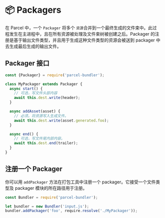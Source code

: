 # 📦 Packagers

在 Parcel 中，一个 `Packager` 将多个 `资源`合并到一个最终生成的文件束中。此过程发生在主进程中，且在所有资源被处理及文件束树被创建之后。Packager 的注册是基于输出文件类型，并且用于生成这种文件类型的资源会被送到 packager 中去生成最后生成的输出文件。

## Packager 接口

```javascript
const {Packager} = require('parcel-bundler');

class MyPackager extends Packager {
  async start() {
    // 可选，写文件头部内容
    await this.dest.write(header);
  }

  async addAsset(asset) {
    // 必须。将资源写入生成文件。
    await this.dest.write(asset.generated.foo);
  }

  async end() {
    // 可选，写文件尾内部内容。
    await this.dest.end(trailer);
  }
}
```

## 注册一个 Packager

你可以用 `addPackager` 方法在打包工具中注册一个 packager。它接受一个文件类型及 packager 模块的所在路径用于注册。

```javascript
const Bundler = require('parcel-bundler');

let bundler = new Bundler('input.js');
bundler.addPackager('foo', require.resolve('./MyPackager'));
```
